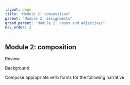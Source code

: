 ```yaml
---
layout: page
title: "Module 2: composition"
parent: "Module 2: assignments"
grand_parent: "Module 2: nouns and adjectives"
nav_order: 3
---
```


## Module 2: composition

Review:

Background:


Compose appropriate verb forms for the following narrative.

